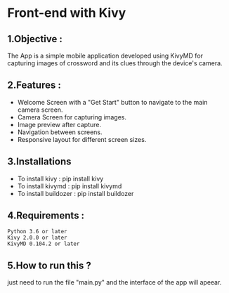 # Front-end with Kivy

## 1.Objective : 
The App is a simple mobile application developed using KivyMD for capturing images of crossword and its clues through the device's camera. 

## 2.Features : 

+ Welcome Screen with a "Get Start" button to navigate to the main camera screen.
+ Camera Screen for capturing images.
+ Image preview after capture.
+ Navigation between screens.
+ Responsive layout for different screen sizes.

## 3.Installations 

- To install kivy : pip install kivy
- To install kivymd : pip install kivymd
- To install buildozer : pip install buildozer

## 4.Requirements : 

    Python 3.6 or later
    Kivy 2.0.0 or later
    KivyMD 0.104.2 or later

## 5.How to run this ? 
 just need to run the file "main.py" and the interface of the app will apeear. 
